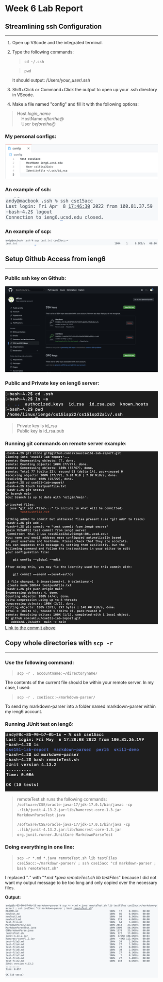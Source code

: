 # Week 6 Lab Report

## **Streamlining ssh Configuration**
----
1.  Open up VScode and the integrated terminal.
2.  Type the following commands:
    >`cd ~/.ssh `

    >`pwd`
    
    It should output: /Users/*your_user*/.ssh
3.  Shift+Click or Command+Click the output to open up your .ssh directory in VScode.
4.  Make a file named "config" and fill it with the following options:

>Host _login_name_<br>
>&emsp;HostName _afterthe@_<br>
>&emsp;User _beforethe@_

### **My personal configs:**
![Image](screenshots/Screen%20Shot%202022-05-06%20at%205.45.14%20PM.png)

### **An example of ssh:**
![Image](screenshots/Screen%20Shot%202022-05-06%20at%207.11.50%20PM.png)
### **An example of scp:**
![Image](screenshots/Screen%20Shot%202022-05-06%20at%207.13.35%20PM.png)

## **Setup Github Access from ieng6**
---
### **Public ssh key on Github:**
![Image](screenshots/Screen%20Shot%202022-05-06%20at%207.19.09%20PM.png)
### **Public and Private key on ieng6 server:**
![Image](screenshots/Screen%20Shot%202022-05-06%20at%207.20.21%20PM.png)
>Private key is id_rsa<br>
>Public key is id_rsa.pub

### **Running git commands on remote server example:**
![Image](screenshots/Screen%20Shot%202022-05-06%20at%207.30.40%20PM.png)
[Link to the commit above](https://github.com/akluu/cse15l-lab-report/commit/7b2a0fd37b799de41d6e8f00fb0ac0cdc5fb6c6d)

## **Copy whole directories with `scp -r`**
___

### **Use the following command:**
>`scp -r . accountname:~/directoryname/`<br>

The contents of the current file should be within your remote server. In my case, I used:
>`scp -r . cse15acc:~/markdown-parser/`<br>

To send my markdown-parser into a folder named markdown-parser within my ieng6 account.

### **Running JUnit test on ieng6:**

![Image](screenshots/Screen%20Shot%202022-05-07%20at%202.29.59%20PM.png)

>remoteTest.sh runs the following commands:<br>
>`/software/CSE/oracle-java-17/jdk-17.0.1/bin/javac -cp .:lib/junit-4.13.2.jar:lib/hamcrest-core-1.3.jar MarkdownParseTest.java`<br>
>
>`/software/CSE/oracle-java-17/jdk-17.0.1/bin/java -cp .:lib/junit-4.13.2.jar:lib/hamcrest-core-1.3.jar org.junit.runner.JUnitCore MarkdownParseTest`

### **Doing everything in one line:**
>`scp -r *.md *.java remoteTest.sh lib testFiles cse15acc:~/markdown-parser/ ; ssh cse15acc "cd markdown-parser ; bash remoteTest.sh"`

I replaced "_._" with "_*.md *.java remoteTest.sh lib testFiles_" because I did not want my output message to be too long and only copied over the necessary files.

**Output:**

![Image](screenshots/Screen%20Shot%202022-05-07%20at%203.00.11%20PM.png)



